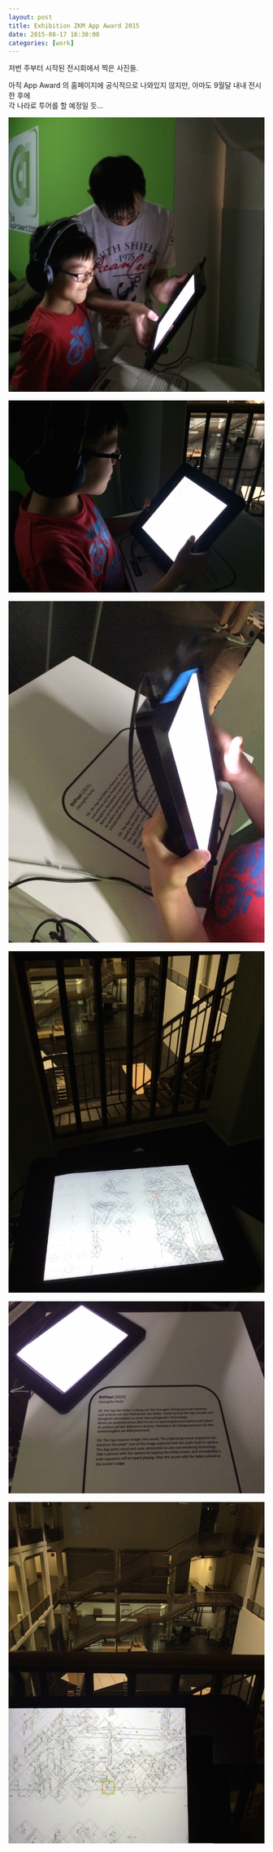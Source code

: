 ```yaml
---
layout: post
title: Exhibition ZKM App Award 2015
date: 2015-08-17 16:30:00
categories: [work]
---
```


저번 주부터 시작된 전시회에서 찍은 사진들.

아직 App Award 의 홈페이지에 공식적으로 나와있지 않지만, 아마도 9월달 내내 전시한 후에     
각 나라로 투어를 할 예정일 듯...

![/assets/images/zkmAppAward_01.jpg](/assets/images/zkmAppAward_01.jpg)    

![/assets/images/zkmAppAward_02.jpg](/assets/images/zkmAppAward_02.jpg)    

![/assets/images/zkmAppAward_03.jpg](/assets/images/zkmAppAward_03.jpg)    

![/assets/images/zkmAppAward_04.jpg](/assets/images/zkmAppAward_04.jpg)    

![/assets/images/zkmAppAward_05.jpg](/assets/images/zkmAppAward_05.jpg)    

![/assets/images/zkmAppAward_06.jpg](/assets/images/zkmAppAward_06.jpg)    
